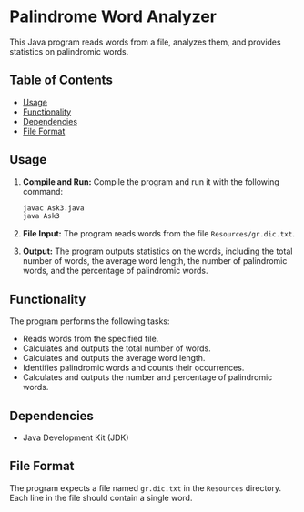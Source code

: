 # Palindrome Word Analyzer

This Java program reads words from a file, analyzes them, and provides statistics on palindromic words.

## Table of Contents

- [Usage](#usage)
- [Functionality](#functionality)
- [Dependencies](#dependencies)
- [File Format](#file-format)

## Usage

1. **Compile and Run:** Compile the program and run it with the following command:

    ```bash
    javac Ask3.java
    java Ask3
    ```

2. **File Input:** The program reads words from the file `Resources/gr.dic.txt`.

3. **Output:** The program outputs statistics on the words, including the total number of words, the average word length, the number of palindromic words, and the percentage of palindromic words.

## Functionality

The program performs the following tasks:
   - Reads words from the specified file.
   - Calculates and outputs the total number of words.
   - Calculates and outputs the average word length.
   - Identifies palindromic words and counts their occurrences.
   - Calculates and outputs the number and percentage of palindromic words.

## Dependencies

- Java Development Kit (JDK)

## File Format

The program expects a file named `gr.dic.txt` in the `Resources` directory. Each line in the file should contain a single word.


